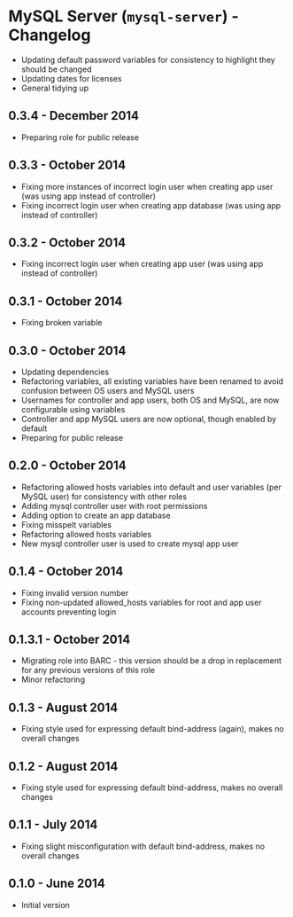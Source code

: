 # MySQL Server (`mysql-server`) - Changelog

* Updating default password variables for consistency to highlight they should be changed
* Updating dates for licenses
* General tidying up
## 0.3.4 - December 2014

* Preparing role for public release

## 0.3.3 - October 2014

* Fixing more instances of incorrect login user when creating app user (was using app instead of controller)
* Fixing incorrect login user when creating app database (was using app instead of controller)

## 0.3.2 - October 2014

* Fixing incorrect login user when creating app user (was using app instead of controller)

## 0.3.1 - October 2014

* Fixing broken variable

## 0.3.0 - October 2014

* Updating dependencies
* Refactoring variables, all existing variables have been renamed to avoid confusion between OS users and MySQL users
* Usernames for controller and app users, both OS and MySQL, are now configurable using variables
* Controller and app MySQL users are now optional, though enabled by default
* Preparing for public release

## 0.2.0 - October 2014

* Refactoring allowed hosts variables into default and user variables (per MySQL user) for consistency with other roles
* Adding mysql controller user with root permissions
* Adding option to create an app database
* Fixing misspelt variables
* Refactoring allowed hosts variables
* New mysql controller user is used to create mysql app user

## 0.1.4 - October 2014

* Fixing invalid version number
* Fixing non-updated allowed_hosts variables for root and app user accounts preventing login

## 0.1.3.1 - October 2014

* Migrating role into BARC - this version should be a drop in replacement for any previous versions of this role
* Minor refactoring

## 0.1.3 - August 2014

* Fixing style used for expressing default bind-address (again), makes no overall changes

## 0.1.2 - August 2014

* Fixing style used for expressing default bind-address, makes no overall changes

## 0.1.1 - July 2014

* Fixing slight misconfiguration with default bind-address, makes no overall changes

## 0.1.0 - June 2014

* Initial version
